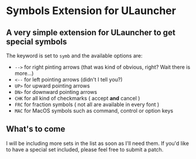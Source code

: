 # Symbols Extension for ULauncher

## A very simple extension for ULauncher to get special symbols

The keyword is set to `symb` and the available options are:

- `-->` for right pinting arrows (that was kind of obvious, right? Wait there is more...)
- `<--` for left pointing arrows (didn't I tell you?)
- `UP>` for upward  pointing arrows
- `DN>` for downward pointing arrows
- `CHK` for all kind of checkmarks ( accept **and** cancel )
- `FRC` for fraction symbols ( not all are available in every font )
- `MAC` for MacOS symbols such as command, control or option keys

## What's to come

I will be including more sets in the list as soon as I'll need them. If you'd like to have a special set included, please feel free to submit a patch.
